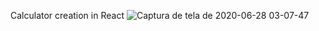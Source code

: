 Calculator creation in React
![Captura de tela de 2020-06-28 03-07-47](https://user-images.githubusercontent.com/65916063/85939842-004d9380-b8ef-11ea-9755-1f021de78b4b.png)
